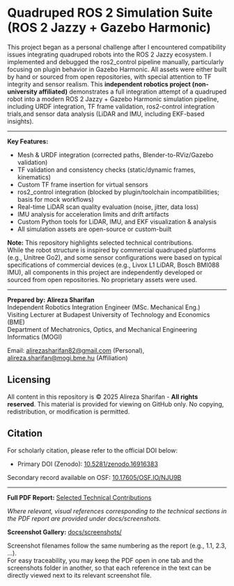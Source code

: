# Quadruped ROS 2 Simulation Suite (ROS 2 Jazzy + Gazebo Harmonic)

This project began as a personal challenge after I encountered compatibility issues integrating quadruped robots into the ROS 2 Jazzy ecosystem. I implemented and debugged the ros2_control pipeline manually, particularly focusing on plugin behavior in Gazebo Harmonic. All assets were either built by hand or sourced from open repositories, with special attention to TF integrity and sensor realism. This **independent robotics project (non-university affiliated)** demonstrates a full integration attempt of a quadruped robot into a modern ROS 2 Jazzy + Gazebo Harmonic simulation pipeline, including URDF integration, TF frame validation, ros2-control integration trials,and sensor data analysis (LiDAR and IMU, including EKF-based insights).

---

**Key Features:**
- Mesh & URDF integration (corrected paths, Blender-to-RViz/Gazebo validation)
- TF validation and consistency checks (static/dynamic frames, kinematics)
- Custom TF frame insertion for virtual sensors
- ros2_control integration (blocked by plugin/toolchain incompatibilities; basis for mock workflows)
- Real-time LiDAR scan quality evaluation (noise, jitter, data loss)
- IMU analysis for acceleration limits and drift artifacts
- Custom Python tools for LiDAR, IMU, and EKF visualization & analysis
- All simulation assets are open-source or custom-built


**Note:** This repository highlights selected technical contributions.  
While the robot structure is inspired by commercial quadruped platforms (e.g., Unitree Go2), and some sensor configurations were based on typical specifications of commercial devices (e.g., Livox L1 LiDAR, Bosch BMI088 IMU), all components in this project are independently developed or sourced from open repositories. No proprietary assets were used.

---

**Prepared by:**
**Alireza Sharifan**  
Independent Robotics Integration Engineer (MSc. Mechanical Eng.)  
Visiting Lecturer at Budapest University of Technology and Economics (BME)  
Department of Mechatronics, Optics, and Mechanical Engineering Informatics (MOGI)

Email: alirezasharifan82@gmail.com (Personal), alireza.sharifan@mogi.bme.hu (Affiliation)

## Licensing
All content in this repository is © 2025 Alireza Sharifan - **All rights reserved**.
This material is provided for viewing on GitHub only. No copying, redistribution, or modification is permitted.

## Citation

For scholarly citation, please refer to the official DOI below:

- Primary DOI (Zenodo): [10.5281/zenodo.16916383](https://doi.org/10.5281/zenodo.16916383) 

Secondary record available on OSF: 
[10.17605/OSF.IO/NJU9B](https://doi.org/10.17605/OSF.IO/NJU9B)

---

**Full PDF Report:** [Selected Technical Contributions](docs/Selected-Technical-Contributions.pdf) 

_Where relevant, visual references corresponding to the technical sections in the PDF report are provided under docs/screenshots._ 

**Screenshot Gallery:** [docs/screenshots/](docs/screenshots/)  

Screenshot filenames follow the same numbering as the report (e.g., 1.1, 2.3, …).  
For easy traceability, you may keep the PDF open in one tab and the screenshots folder in another, so that each reference in the text can be directly viewed next to its relevant screenshot file.



